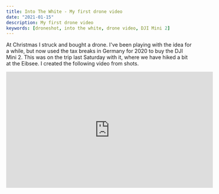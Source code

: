 ```yaml
---
title: Into The White - My first drone video
date: "2021-01-15"
description: My first drone video
keywords: [droneshot, into the white, drone video, DJI Mini 2]
---
```



At Christmas I struck and bought a drone. I've been playing with the idea for a while, but now used the tax breaks in Germany for 2020 to buy the DJI Mini 2. This was on the trip last Saturday with it, where we have hiked a bit at the Eibsee. I created the following video from shots.

<iframe width="560" height="315" src="https://www.youtube.com/embed/xA-dwGIYN34" frameborder="0" allow="accelerometer; autoplay; clipboard-write; encrypted-media; gyroscope; picture-in-picture" allowfullscreen></iframe>

